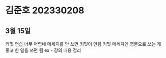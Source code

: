 # 김준호 202330208 

## 3월 15일
커밋 연습 너무 어렵네
메세지를 안 쓰면 커밋이 안됨
커밋 메세지엔 영문으로 쓰는 게 좋고 한 일을 쓰면 됨 
ex - 강의 내용 정리